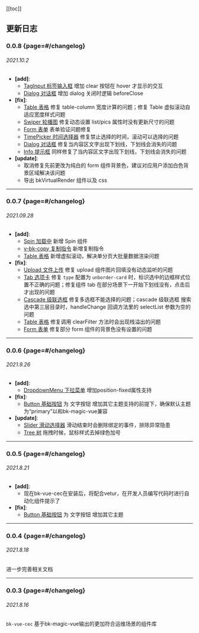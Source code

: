 [[toc]]

## 更新日志

<div class="changelog-wrapper">

### 0.0.8 {page=#/changelog}
###### 2021.10.2

* **[add]**:
    - [TagInput 标签输入框](#/tag) 增加 clear 按钮在 hover 才显示的交互
    - [Dialog 对话框](#/dialog) 增加 dialog 关闭时逻辑 beforeClose
* **[fix]**:
    - [Table 表格](#/table) 修复 table-column 宽度计算的问题；修复 Table 虚拟滚动自适应宽度样式问题
    - [Swiper 轮播图](#/swiper) 修复动态设置 list/pics 属性时没有更新尺寸的问题
    - [Form 表单](#/form) 表单验证问题修复
    - [TimePicker 时间选择器](#/time-picker) 修复禁止选择的时间，滚动可以选择的问题
    - [Dialog 对话框](#/dialog) 修复当内容区文字出现下划线，下划线会消失的问题
    - [Info 提示框](#/info-box) 同样修复了当内容区文字出现下划线，下划线会消失的问题
* **[update]**:
    - 取消修复先前更改为纯白的 form 组件背景色，建议对应用户添加白色背景区域解决该问题
    - 导出 bkVirtualRender 组件以及 css

---

### 0.0.7 {page=#/changelog}
###### 2021.09.28

* **[add]**:
    - [Spin 加载中](#/spin) 新增 Spin 组件
    - [v-bk-copy 复制指令](#/directives?anchor=v-bk-copy) 新增复制指令
    - [Table 表格](#/table) 新增虚拟滚动，解决单分页大批量数据渲染问题
* **[fix]**:
    - [Upload 文件上传](#/upload) 修复 upload 组件图片回填没有动态监听的问题
    - [Tab 选项卡](#/tab) 修复 `type` 配置为 `unborder-card` 时，标识选中的边框样式位置不正确的问题；修复组件 tab 在部分场景下一开始下划线没有，点击后才出现的问题
    - [Cascade 级联选框](#/cascade) 修复多选框不能选择的问题；cascade 级联选框 搜索选中第三层目录时，handleChange 回调方法里的 selectList 参数为空的问题
    - [Table 表格](#/table) 修复调用 clearFilter 方法时会出现栈溢出的问题
    - [Form 表单](#/form) 修复部分 form 组件的背景色没有设置的问题

---

### 0.0.6 {page=#/changelog}
###### 2021.9.26

* **[add]**:
    - [DropdownMenu 下拉菜单](#/dropdown-menu) 增加position-fixed属性支持
* **[fix]**:
    - [Button 基础按钮](#/button) 为 文字按钮 增加其它主题支持的前提下，确保默认主题为“primary”以和bk-magic-vue兼容
* **[update]**:
    - [Slider 滑动选择器](#/slider) 滑动结束时会删除绑定的事件，排除异常隐患
    - [Tree 树](#/tree) 拖拽时候，鼠标样式去掉绿色加号

---

### 0.0.5 {page=#/changelog}
###### 2021.8.21

* **[add]**:
    - 现在bk-vue-cec在安装后，将配合vetur，在开发人员编写代码时进行自动化组件提示了
* **[fix]**:
    - [Button 基础按钮](#/button) 为 文字按钮 增加其它主题

---

### 0.0.4 {page=#/changelog}
###### 2021.8.18

进一步完善相关文档

---

### 0.0.3 {page=#/changelog}
###### 2021.8.16

`bk-vue-cec` 基于bk-magic-vue输出的更加符合运维场景的组件库

</div>
<script>
    if ('scrollRestoration' in history) {
        history.scrollRestoration = 'manual'
    }
    else {
        window.onunload= () => window.scrollTo(0, 0)
    }
    import { getActualTop } from '../../../src/utils/util'
    export default {
        components: {
        },
        data () {
            return {
            }
        },
        watch: {
            '$route' (to, from) {
                const ver = to.query.v
                if (!ver) {
                    window.scrollTo(0, 0)
                    return
                }
                this.jumpVer(ver)
            }
        },
        mounted () {
            const ver = this.$route.query.v
            if (!ver) {
                return
            }
            this.jumpVer(ver)
        },
        methods: {
            jumpVer (ver) {
                const node = document.getElementById(ver)
                if (!node) {
                    window.scrollTo(0, 0)
                    return
                }
                this.$nextTick(() => {
                    const top = getActualTop(node)
                    window.scrollTo(0, top - 70)
                })
            }
        }
    }
</script>
